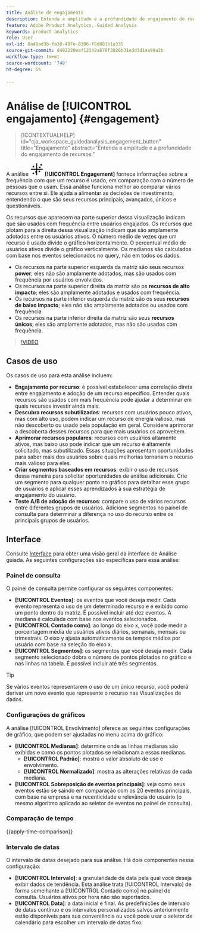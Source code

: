 ```yaml
---
title: Análise de engajamento
description: Entenda a amplitude e a profundidade do engajamento de recursos.
feature: Adobe Product Analytics, Guided Analysis
keywords: product analytics
role: User
exl-id: 8a48ad3b-fa30-497e-8306-f8d881b1a335
source-git-commit: d492220eaf12242a870f3826b31edd3d1ea99a3b
workflow-type: tm+mt
source-wordcount: '748'
ht-degree: 6%

---
```


# Análise de [!UICONTROL engajamento] {#engagement}

<!-- markdownlint-disable MD034 -->

>[!CONTEXTUALHELP]
>id="cja_workspace_guidedanalysis_engagement_button"
>title="Engajamento"
>abstract="Entenda a amplitude e a profundidade do engajamento de recursos."

<!-- markdownlint-enable MD034 -->


A análise ![EngagementGraph](/help/assets/icons/EngagementGraph.svg) **[!UICONTROL Engagement]** fornece informações sobre a frequência com que um recurso é usado, em comparação com o número de pessoas que o usam. Essa análise funciona melhor ao comparar vários recursos entre si. Ele ajuda a alimentar as decisões de investimento, entendendo o que são seus recursos principais, avançados, únicos e questionáveis.

Os recursos que aparecem na parte superior dessa visualização indicam que são usados com frequência entre usuários engajados. Os recursos que plotam para a direita dessa visualização indicam que são amplamente adotados entre os usuários ativos. O número médio de vezes que um recurso é usado divide o gráfico horizontalmente. O percentual médio de usuários ativos divide o gráfico verticalmente. Os medianos são calculados com base nos eventos selecionados no query, não em todos os dados.

* Os recursos na parte superior esquerda da matriz são seus recursos **power**; eles não são amplamente adotados, mas são usados com frequência por usuários envolvidos.
* Os recursos na parte superior direita da matriz são os **recursos de alto impacto**; eles são amplamente adotados e usados com frequência.
* Os recursos na parte inferior esquerda da matriz são os seus **recursos de baixo impacto**; eles não são amplamente adotados ou usados com frequência.
* Os recursos na parte inferior direita da matriz são seus **recursos únicos**; eles são amplamente adotados, mas não são usados com frequência.

>[!VIDEO](https://video.tv.adobe.com/v/3429489/&learn=on)


## Casos de uso

Os casos de uso para esta análise incluem:

* **Engajamento por recurso**: é possível estabelecer uma correlação direta entre engajamento e adoção de um recurso específico. Entender quais recursos são usados com mais frequência pode ajudar a determinar em quais recursos investir ainda mais.
* **Descubra recursos subutilizados**: recursos com usuários pouco ativos, mas com alto uso, podem indicar um recurso de energia valioso, mas não descoberto ou usado pela população em geral. Considere aprimorar a descoberta desses recursos para que mais usuários os aproveitem.
* **Aprimorar recursos populares**: recursos com usuários altamente ativos, mas baixo uso pode indicar que um recurso é altamente solicitado, mas subutilizado. Essas situações apresentam oportunidades para saber mais dos usuários sobre quais melhorias tornariam o recurso mais valioso para eles.
* **Criar segmentos baseados em recursos**: exibir o uso de recursos dessa maneira para solicitar oportunidades de análise adicionais. Crie um segmento para qualquer ponto no gráfico para detalhar esse grupo de usuários e aplicar esses aprendizados à sua estratégia de engajamento do usuário.
* **Teste A/B de adoção de recursos**: compare o uso de vários recursos entre diferentes grupos de usuários. Adicione segmentos no painel de consulta para determinar a diferença no uso do recurso entre os principais grupos de usuários.

## Interface

Consulte [Interface](../overview.md#interface) para obter uma visão geral da interface de Análise guiada. As seguintes configurações são específicas para essa análise:

### Painel de consulta

O painel de consulta permite configurar os seguintes componentes:

* **[!UICONTROL Eventos]**: os eventos que você deseja medir. Cada evento representa o uso de um determinado recurso e é exibido como um ponto dentro da matriz. É possível incluir até dez eventos. A mediana é calculada com base nos eventos selecionados.
* **[!UICONTROL Contado como]**: ao longo do eixo x, você pode medir a porcentagem média de usuários ativos diários, semanais, mensais ou trimestrais. O eixo y ajusta automaticamente os tempos médios por usuário com base na seleção do eixo x.
* **[!UICONTROL Segmentos]**: os segmentos que você deseja medir. Cada segmento selecionado dobra o número de pontos plotados no gráfico e nas linhas na tabela. É possível incluir até três segmentos.

>[!TIP]
>
>Se vários eventos representarem o uso de um único recurso, você poderá derivar um novo evento que represente o recurso nas Visualizações de dados.

### Configurações de gráficos

A análise [!UICONTROL Envolvimento] oferece as seguintes configurações de gráfico, que podem ser ajustadas no menu acima do gráfico:

* **[!UICONTROL Medianas]**: determine onde as linhas medianas são exibidas e como os pontos plotados se relacionam a essas medianas.
   * **[!UICONTROL Padrão]**: mostra o valor absoluto de uso e envolvimento.
   * **[!UICONTROL Normalizado]**: mostra as alterações relativas de cada mediana.
* **[!UICONTROL Sobreposição de eventos principais]**: veja como seus eventos estão se saindo em comparação com os 20 eventos principais, com base na empresa e na recenticidade e relevância do usuário (o mesmo algoritmo aplicado ao seletor de eventos no painel de consulta).

### Comparação de tempo

{{apply-time-comparison}}

### Intervalo de datas

O intervalo de datas desejado para sua análise. Há dois componentes nessa configuração:

* **[!UICONTROL Intervalo]**: a granularidade de data pela qual você deseja exibir dados de tendência. Esta análise trata [!UICONTROL Intervalo] de forma semelhante a [!UICONTROL Contado como] no painel de consulta. Usuários ativos por hora não são suportados.
* **[!UICONTROL Data]**: a data inicial e final. As predefinições de intervalo de datas contínuo e os intervalos personalizados salvos anteriormente estão disponíveis para sua conveniência ou você pode usar o seletor de calendário para escolher um intervalo de datas fixo.

<!--
## Example

See below for an example of the analysis.

![Enagement compare](../assets/engagement-compare.png)
-->
